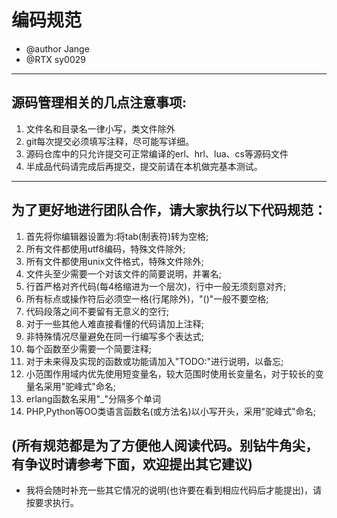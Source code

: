 # 编码规范
 * @author Jange
 * @RTX sy0029

----

## 源码管理相关的几点注意事项:
 1. 文件名和目录名一律小写，类文件除外
 3. git每次提交必须填写注释，尽可能写详细。
 4. 源码仓库中的只允许提交可正常编译的erl、hrl、lua、cs等源码文件
 5. 半成品代码请完成后再提交，提交前请在本机做完基本测试。

----

## 为了更好地进行团队合作，请大家执行以下代码规范：
 1. 首先将你编辑器设置为:将tab(制表符)转为空格;
 2. 所有文件都使用utf8编码，特殊文件除外;
 3. 所有文件都使用unix文件格式，特殊文件除外;
 4. 文件头至少需要一个对该文件的简要说明，并署名;
 5. 行首严格对齐代码(每4格缩进为一个层次)，行中一般无须刻意对齐;
 6. 所有标点或操作符后必须空一格(行尾除外)，"()"一般不要空格;
 7. 代码段落之间不要留有无意义的空行;
 8. 对于一些其他人难直接看懂的代码请加上注释;
 9. 非特殊情况尽量避免在同一行编写多个表达式;
 10. 每个函数至少需要一个简要注释;
 11. 对于未来得及实现的函数或功能请加入"TODO:"进行说明，以备忘;
 12. 小范围作用域内优先使用短变量名，较大范围时使用长变量名，对于较长的变量名采用"驼峰式"命名;
 13. erlang函数名采用"_"分隔多个单词
 14. PHP,Python等OO类语言函数名(或方法名)以小写开头，采用"驼峰式"命名;

## (所有规范都是为了方便他人阅读代码。别钻牛角尖，有争议时请参考下面，欢迎提出其它建议)
 * 我将会随时补充一些其它情况的说明(也许要在看到相应代码后才能提出)，请按要求执行。
